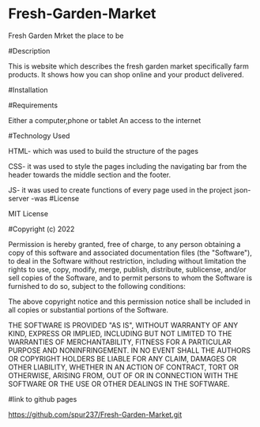 # Fresh-Garden-Market

Fresh Garden Mrket  the  place to be


#Description

This is website which describes the fresh garden market specifically farm products. It shows how you can shop online and your product delivered.

#Installation

#Requirements


Either a computer,phone or tablet
An access to the internet


#Technology Used


HTML- which was used to build the structure of the pages


CSS- it was used to style the pages including the navigating bar from the header towards the middle section and the footer.

JS- it was used to create functions of every page used in the project
json-server -was
#License


MIT License

#Copyright (c) 2022

Permission is hereby granted, free of charge, to any person obtaining a copy of this software and associated documentation files (the "Software"), to deal in the Software without restriction, including without limitation the rights to use, copy, modify, merge, publish, distribute, sublicense, and/or sell copies of the Software, and to permit persons to whom the Software is furnished to do so, subject to the following conditions:



The above copyright notice and this permission notice shall be included in all copies or substantial portions of the Software.

THE SOFTWARE IS PROVIDED "AS IS", WITHOUT WARRANTY OF ANY KIND, EXPRESS OR IMPLIED, INCLUDING BUT NOT LIMITED TO THE WARRANTIES OF MERCHANTABILITY, FITNESS FOR A PARTICULAR PURPOSE AND NONINFRINGEMENT. IN NO EVENT SHALL THE AUTHORS OR COPYRIGHT HOLDERS BE LIABLE FOR ANY CLAIM, DAMAGES OR OTHER LIABILITY, WHETHER IN AN ACTION OF CONTRACT, TORT OR OTHERWISE, ARISING FROM, OUT OF OR IN CONNECTION WITH THE SOFTWARE OR THE USE OR OTHER DEALINGS IN THE SOFTWARE.

#link to github pages

https://github.com/spur237/Fresh-Garden-Market.git
